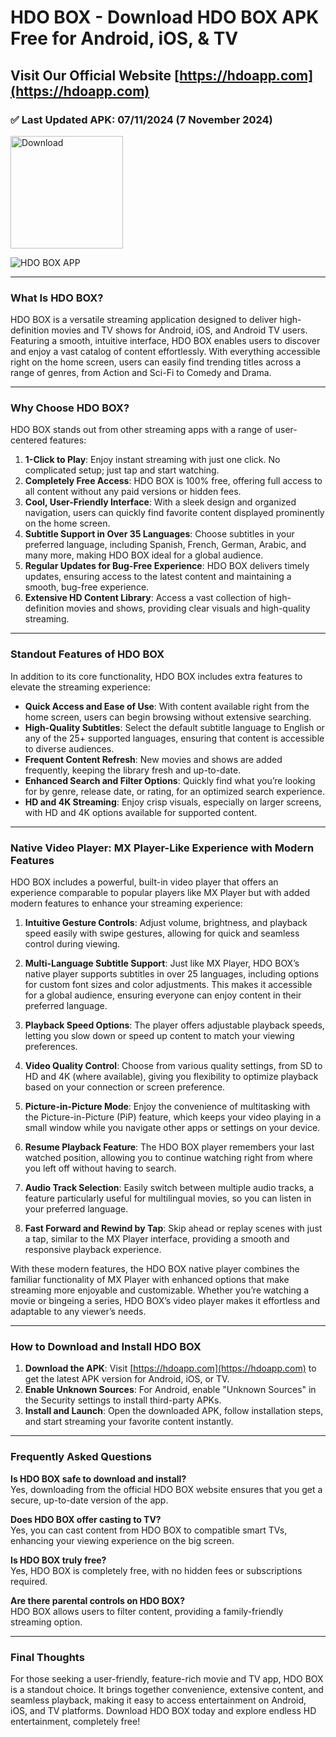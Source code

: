 # HDO BOX - Download HDO BOX APK Free for Android, iOS, & TV

## Visit Our Official Website [https://hdoapp.com](https://hdoapp.com)

### ✅ Last Updated APK: 07/11/2024 (7 November 2024)
<a href="https://github.com/fsmdeveloper/hdo.box/releases/download/v4.0.1/hdo_box_v4.0.1.apk">
  <img src="https://img.shields.io/badge/Download-v4.0.1-FBD0A5" alt="Download" width="180"/>
</a>


![HDO BOX APP](https://hdoapp.com/images/banner_hdo_box.png)

---

### What Is HDO BOX?

HDO BOX is a versatile streaming application designed to deliver high-definition movies and TV shows for Android, iOS, and Android TV users. Featuring a smooth, intuitive interface, HDO BOX enables users to discover and enjoy a vast catalog of content effortlessly. With everything accessible right on the home screen, users can easily find trending titles across a range of genres, from Action and Sci-Fi to Comedy and Drama. 

---

### Why Choose HDO BOX?

HDO BOX stands out from other streaming apps with a range of user-centered features:

1. **1-Click to Play**: Enjoy instant streaming with just one click. No complicated setup; just tap and start watching.
2. **Completely Free Access**: HDO BOX is 100% free, offering full access to all content without any paid versions or hidden fees.
3. **Cool, User-Friendly Interface**: With a sleek design and organized navigation, users can quickly find favorite content displayed prominently on the home screen.
4. **Subtitle Support in Over 35 Languages**: Choose subtitles in your preferred language, including Spanish, French, German, Arabic, and many more, making HDO BOX ideal for a global audience.
5. **Regular Updates for Bug-Free Experience**: HDO BOX delivers timely updates, ensuring access to the latest content and maintaining a smooth, bug-free experience.
6. **Extensive HD Content Library**: Access a vast collection of high-definition movies and shows, providing clear visuals and high-quality streaming.

---

### Standout Features of HDO BOX

In addition to its core functionality, HDO BOX includes extra features to elevate the streaming experience:

- **Quick Access and Ease of Use**: With content available right from the home screen, users can begin browsing without extensive searching.
- **High-Quality Subtitles**: Select the default subtitle language to English or any of the 25+ supported languages, ensuring that content is accessible to diverse audiences.
- **Frequent Content Refresh**: New movies and shows are added frequently, keeping the library fresh and up-to-date.
- **Enhanced Search and Filter Options**: Quickly find what you’re looking for by genre, release date, or rating, for an optimized search experience.
- **HD and 4K Streaming**: Enjoy crisp visuals, especially on larger screens, with HD and 4K options available for supported content.

---

### Native Video Player: MX Player-Like Experience with Modern Features

HDO BOX includes a powerful, built-in video player that offers an experience comparable to popular players like MX Player but with added modern features to enhance your streaming experience:

1. **Intuitive Gesture Controls**: Adjust volume, brightness, and playback speed easily with swipe gestures, allowing for quick and seamless control during viewing.

2. **Multi-Language Subtitle Support**: Just like MX Player, HDO BOX’s native player supports subtitles in over 25 languages, including options for custom font sizes and color adjustments. This makes it accessible for a global audience, ensuring everyone can enjoy content in their preferred language.

3. **Playback Speed Options**: The player offers adjustable playback speeds, letting you slow down or speed up content to match your viewing preferences.

4. **Video Quality Control**: Choose from various quality settings, from SD to HD and 4K (where available), giving you flexibility to optimize playback based on your connection or screen preference.

5. **Picture-in-Picture Mode**: Enjoy the convenience of multitasking with the Picture-in-Picture (PiP) feature, which keeps your video playing in a small window while you navigate other apps or settings on your device.

6. **Resume Playback Feature**: The HDO BOX player remembers your last watched position, allowing you to continue watching right from where you left off without having to search.

7. **Audio Track Selection**: Easily switch between multiple audio tracks, a feature particularly useful for multilingual movies, so you can listen in your preferred language.

8. **Fast Forward and Rewind by Tap**: Skip ahead or replay scenes with just a tap, similar to the MX Player interface, providing a smooth and responsive playback experience.

With these modern features, the HDO BOX native player combines the familiar functionality of MX Player with enhanced options that make streaming more enjoyable and customizable. Whether you’re watching a movie or bingeing a series, HDO BOX’s video player makes it effortless and adaptable to any viewer’s needs.

---

### How to Download and Install HDO BOX

1. **Download the APK**: Visit [https://hdoapp.com](https://hdoapp.com) to get the latest APK version for Android, iOS, or TV.
2. **Enable Unknown Sources**: For Android, enable "Unknown Sources" in the Security settings to install third-party APKs.
3. **Install and Launch**: Open the downloaded APK, follow installation steps, and start streaming your favorite content instantly.

---

### Frequently Asked Questions

**Is HDO BOX safe to download and install?**  
Yes, downloading from the official HDO BOX website ensures that you get a secure, up-to-date version of the app.

**Does HDO BOX offer casting to TV?**  
Yes, you can cast content from HDO BOX to compatible smart TVs, enhancing your viewing experience on the big screen.

**Is HDO BOX truly free?**  
Yes, HDO BOX is completely free, with no hidden fees or subscriptions required.

**Are there parental controls on HDO BOX?**  
HDO BOX allows users to filter content, providing a family-friendly streaming option.

---

### Final Thoughts

For those seeking a user-friendly, feature-rich movie and TV app, HDO BOX is a standout choice. It brings together convenience, extensive content, and seamless playback, making it easy to access entertainment on Android, iOS, and TV platforms. Download HDO BOX today and explore endless HD entertainment, completely free!
